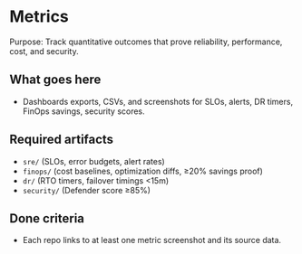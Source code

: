 # Metrics

Purpose: Track quantitative outcomes that prove reliability, performance, cost, and security.

## What goes here
- Dashboards exports, CSVs, and screenshots for SLOs, alerts, DR timers, FinOps savings, security scores.

## Required artifacts
- `sre/` (SLOs, error budgets, alert rates)
- `finops/` (cost baselines, optimization diffs, ≥20% savings proof)
- `dr/` (RTO timers, failover timings <15m)
- `security/` (Defender score ≥85%) 

## Done criteria
- Each repo links to at least one metric screenshot and its source data.
